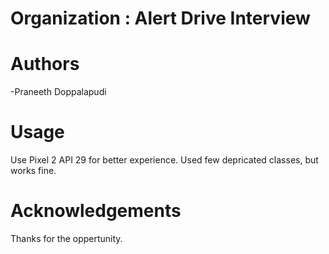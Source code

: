 # Organization : Alert Drive Interview

# Authors

-Praneeth Doppalapudi

# Usage

Use Pixel 2 API 29 for better experience. Used few depricated classes, but works fine.

# Acknowledgements

Thanks for the oppertunity.
